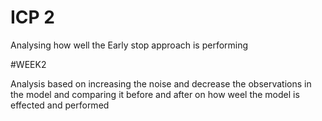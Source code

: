 # ICP 2
 Analysing how well the Early stop approach is performing
 
 #WEEK2 
 
 Analysis based on increasing the noise and decrease the observations in the model and comparing it before and after on how weel the model is effected and performed
